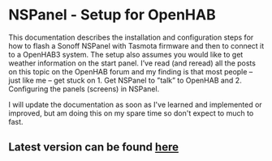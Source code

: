 # NSPanel - Setup for OpenHAB

This documentation describes the installation and configuration steps for how to flash a Sonoff NSPanel with Tasmota firmware and then to connect it to a OpenHAB3 system. The setup also assumes you would like to get weather information on the start panel. 
I’ve read (and reread) all the posts on this topic on the OpenHAB forum and my finding is that most people – just like me – get stuck on 1. Get NSPanel to ”talk” to OpenHAB and 2. Configuring the panels (screens) in NSPanel.

I will update the documentation as soon as I've learned and implemented or improved, but am doing this on my spare time so don't expect to much to fast.

## Latest version can be found [here](https://github.com/alfpf/NSPanel-setup/blob/main/OpenHAB3%20and%20Sonoff%20NSPanel%20v2.2.pdf)
